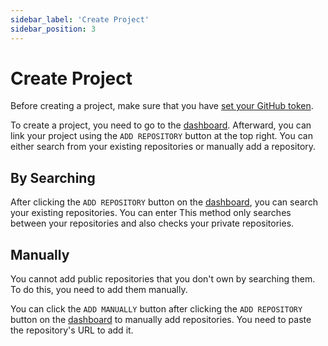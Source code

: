 ```yaml
---
sidebar_label: 'Create Project'
sidebar_position: 3
---
```


# Create Project

Before creating a project, make sure that you have [set your GitHub token](./add-github-token).

To create a project, you need to go to the [dashboard](https://ahc.ceng.metu.edu.tr/dashboard). Afterward, you can link your project using the `ADD REPOSITORY` button at the top right. You can either search from your existing repositories or manually add a repository.

## By Searching

After clicking the `ADD REPOSITORY` button on the [dashboard](https://ahc.ceng.metu.edu.tr/dashboard), you can search your existing repositories. You can enter  This method only searches between your repositories and also checks your private repositories.

## Manually

You cannot add public repositories that you don't own by searching them. To do this, you need to add them manually.

You can click the `ADD MANUALLY` button after clicking the `ADD REPOSITORY` button on the [dashboard](https://ahc.ceng.metu.edu.tr/dashboard) to manually add repositories. You need to paste the repository's URL to add it.
